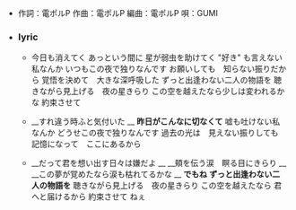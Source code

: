 - 作詞：電ポルP 
作曲：電ポルP 
編曲：電ポルP 
唄：GUMI
- ### lyric
    - 今日も消えてく 
あっという間に 
星が弱虫を助けてく
"好き" も言えない私なんか 
いつもこの夜で独りなんです
お願いしても　知らない振りだから 
覚悟を決めて　大きな深呼吸した
ずっと出逢わない二人の物語を 
聴きながら見上げる　夜の星きらり 
この空を越えたなら少しは変われるかな 
約束させて


    - __すれ違う時ふと気付いた __
__昨日がこんなに切なくて__
嘘も吐けない私なんか 
どうせこの夜で独りなんです
過去の光は　見えない振りしても 
記憶になって　ここにあるから


    - __だって君を想い出す日々は嫌だよ __
__頬を伝う涙　瞑る目にきらり __
__この夢が覚めたなら涙も枯れてるかな __
__でもね__
__ずっと出逢わない二人の物語を__ 
聴きながら見上げる　夜の星きらり 
この空を越えたなら 
君へと届けるから 
約束させて 
ねぇ
